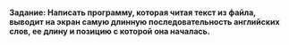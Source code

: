 #### Задание: Написать программу, которая читая текст из файла, выводит на экран самую длинную последовательность английских слов, ее длину и позицию с которой она началась.
